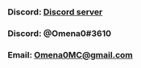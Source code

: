### Discord: [Discord server](https://discord.com/invite/7YMfuvtV7X)
### Discord: @Omena0#3610
### Email: Omena0MC@gmail.com
